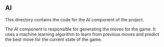 ## AI

This directory contains the code for the AI component of the project.

The AI component is responsible for generating the moves for the game. It uses a machine learning algorithm to learn from previous moves and predict the best move for the current state of the game.

